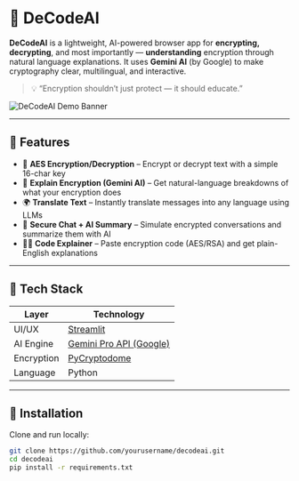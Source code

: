 # 🔐 DeCodeAI 

**DeCodeAI** is a lightweight, AI-powered browser app for **encrypting, decrypting**, and most importantly — **understanding** encryption through natural language explanations. It uses **Gemini AI** (by Google) to make cryptography clear, multilingual, and interactive.

> 💡 “Encryption shouldn’t just protect — it should educate.”

![DeCodeAI Demo Banner](https://your-demo-image-url-if-any)

---

## 🚀 Features

- 🔏 **AES Encryption/Decryption** – Encrypt or decrypt text with a simple 16-char key
- 🧠 **Explain Encryption (Gemini AI)** – Get natural-language breakdowns of what your encryption does
- 🌍 **Translate Text** – Instantly translate messages into any language using LLMs
- 💬 **Secure Chat + AI Summary** – Simulate encrypted conversations and summarize them with AI
- 👨‍💻 **Code Explainer** – Paste encryption code (AES/RSA) and get plain-English explanations

---

## 🧪 Tech Stack

| Layer | Technology |
|-------|------------|
| UI/UX | [Streamlit](https://streamlit.io) |
| AI Engine | [Gemini Pro API (Google)](https://aistudio.google.com/app/apikey) |
| Encryption | [PyCryptodome](https://www.pycryptodome.org/) |
| Language | Python |

---

## 🔧 Installation

Clone and run locally:

```bash
git clone https://github.com/yourusername/decodeai.git
cd decodeai
pip install -r requirements.txt
